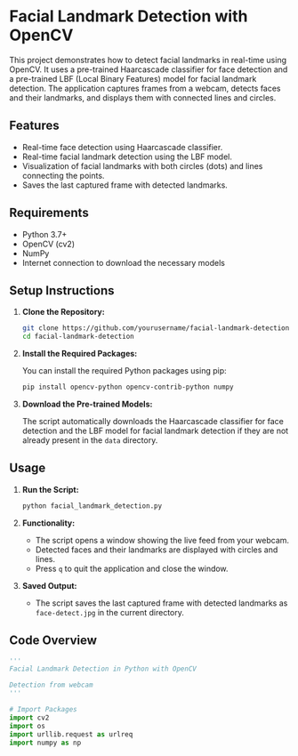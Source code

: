 # Facial Landmark Detection with OpenCV

This project demonstrates how to detect facial landmarks in real-time using OpenCV. It uses a pre-trained Haarcascade classifier for face detection and a pre-trained LBF (Local Binary Features) model for facial landmark detection. The application captures frames from a webcam, detects faces and their landmarks, and displays them with connected lines and circles.

## Features

- Real-time face detection using Haarcascade classifier.
- Real-time facial landmark detection using the LBF model.
- Visualization of facial landmarks with both circles (dots) and lines connecting the points.
- Saves the last captured frame with detected landmarks.

## Requirements

- Python 3.7+
- OpenCV (cv2)
- NumPy
- Internet connection to download the necessary models

## Setup Instructions

1. **Clone the Repository:**

    ```bash
    git clone https://github.com/yourusername/facial-landmark-detection.git
    cd facial-landmark-detection
    ```

2. **Install the Required Packages:**

    You can install the required Python packages using pip:

    ```bash
    pip install opencv-python opencv-contrib-python numpy
    ```

3. **Download the Pre-trained Models:**

    The script automatically downloads the Haarcascade classifier for face detection and the LBF model for facial landmark detection if they are not already present in the `data` directory.

## Usage

1. **Run the Script:**

    ```bash
    python facial_landmark_detection.py
    ```

2. **Functionality:**

    - The script opens a window showing the live feed from your webcam.
    - Detected faces and their landmarks are displayed with circles and lines.
    - Press `q` to quit the application and close the window.

3. **Saved Output:**

    - The script saves the last captured frame with detected landmarks as `face-detect.jpg` in the current directory.

## Code Overview

```python
'''
Facial Landmark Detection in Python with OpenCV

Detection from webcam
'''

# Import Packages
import cv2
import os
import urllib.request as urlreq
import numpy as np
